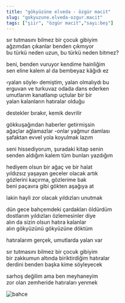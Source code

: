 ```yaml
---
title: "gökyüzüne elveda - özgür macit"
slug: "gokyuzune.elveda-ozgur.macit"
tags: ["şiir", "özgür macit","sayı:beş"]
---
```


sır tutmasını bilmez bir çocuk gibiyim\
ağzımdan çıkanlar benden çıkmıyor\
bu türkü neden uzun, bu türkü neden bitmez?

beni, benden vuruyor kendime hainliğim\
sen eline kalem al da bembeyaz kâğıdı ez

‹yalan söyle› demiştim, yalan olmalıydı bu\
erguvan ve turkuvaz odada dans ederken\
umutlarım kanatlanıp uçtular bir bir\
yalan kalanların hatıralar olduğu

destekler bırakır, kemik devrilir

gökkuşağından haberler getirmişsin\
ağaçlar ağlamazlar -onlar yağmur damlası\
şafaktan evvel yola koyulmak lazım

seni hissediyorum, şuradaki kitap senin\
senden aldığım kalem tüm bunları yazdığım

hediyem olsun bir ağaç ve bir halat\
yıldızsız yaşayan geceler olacak artık\
gözlerini kaçırma, gözlerime bak\
beni paçavra gibi gökten aşağıya at

lakin hayli zor olacak yıldızları unutmak

dün gece bahçemdeki çardakları öldürdüm\
dostlarım yıldızları özlemesinler diye\
alın da sizin olsun hatıra kalanlar\
alın gökyüzünü gökyüzüne döktüm

hatıralarım gerçek, umutlarda yalan var

sır tutmasını bilmez bir çocuk gibiyim\
bir zakkumun altında biriktirdiğim hatıralar\
derdini benden başka kime söyleyecek

sarhoş değilim ama ben meyhaneyim\
zor olan zemheride hatıraları yenmek



![bahce](/img/5_24.jpg)
